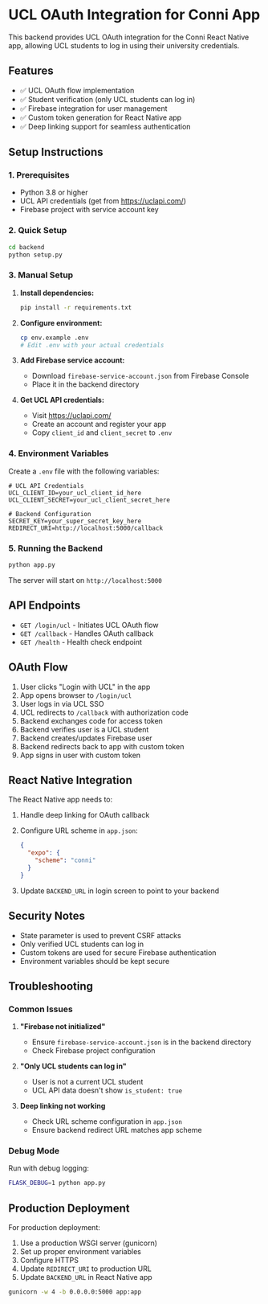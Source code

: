 # UCL OAuth Integration for Conni App

This backend provides UCL OAuth integration for the Conni React Native app, allowing UCL students to log in using their university credentials.

## Features

- ✅ UCL OAuth flow implementation
- ✅ Student verification (only UCL students can log in)
- ✅ Firebase integration for user management
- ✅ Custom token generation for React Native app
- ✅ Deep linking support for seamless authentication

## Setup Instructions

### 1. Prerequisites

- Python 3.8 or higher
- UCL API credentials (get from https://uclapi.com/)
- Firebase project with service account key

### 2. Quick Setup

```bash
cd backend
python setup.py
```

### 3. Manual Setup

1. **Install dependencies:**
   ```bash
   pip install -r requirements.txt
   ```

2. **Configure environment:**
   ```bash
   cp env.example .env
   # Edit .env with your actual credentials
   ```

3. **Add Firebase service account:**
   - Download `firebase-service-account.json` from Firebase Console
   - Place it in the backend directory

4. **Get UCL API credentials:**
   - Visit https://uclapi.com/
   - Create an account and register your app
   - Copy `client_id` and `client_secret` to `.env`

### 4. Environment Variables

Create a `.env` file with the following variables:

```env
# UCL API Credentials
UCL_CLIENT_ID=your_ucl_client_id_here
UCL_CLIENT_SECRET=your_ucl_client_secret_here

# Backend Configuration
SECRET_KEY=your_super_secret_key_here
REDIRECT_URI=http://localhost:5000/callback
```

### 5. Running the Backend

```bash
python app.py
```

The server will start on `http://localhost:5000`

## API Endpoints

- `GET /login/ucl` - Initiates UCL OAuth flow
- `GET /callback` - Handles OAuth callback
- `GET /health` - Health check endpoint

## OAuth Flow

1. User clicks "Login with UCL" in the app
2. App opens browser to `/login/ucl`
3. User logs in via UCL SSO
4. UCL redirects to `/callback` with authorization code
5. Backend exchanges code for access token
6. Backend verifies user is a UCL student
7. Backend creates/updates Firebase user
8. Backend redirects back to app with custom token
9. App signs in user with custom token

## React Native Integration

The React Native app needs to:

1. Handle deep linking for OAuth callback
2. Configure URL scheme in `app.json`:
   ```json
   {
     "expo": {
       "scheme": "conni"
     }
   }
   ```

3. Update `BACKEND_URL` in login screen to point to your backend

## Security Notes

- State parameter is used to prevent CSRF attacks
- Only verified UCL students can log in
- Custom tokens are used for secure Firebase authentication
- Environment variables should be kept secure

## Troubleshooting

### Common Issues

1. **"Firebase not initialized"**
   - Ensure `firebase-service-account.json` is in the backend directory
   - Check Firebase project configuration

2. **"Only UCL students can log in"**
   - User is not a current UCL student
   - UCL API data doesn't show `is_student: true`

3. **Deep linking not working**
   - Check URL scheme configuration in `app.json`
   - Ensure backend redirect URL matches app scheme

### Debug Mode

Run with debug logging:
```bash
FLASK_DEBUG=1 python app.py
```

## Production Deployment

For production deployment:

1. Use a production WSGI server (gunicorn)
2. Set up proper environment variables
3. Configure HTTPS
4. Update `REDIRECT_URI` to production URL
5. Update `BACKEND_URL` in React Native app

```bash
gunicorn -w 4 -b 0.0.0.0:5000 app:app
```


